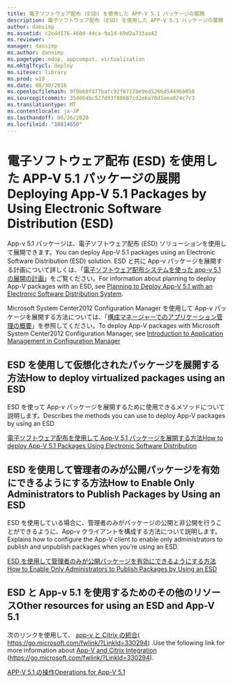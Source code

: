 ```yaml
---
title: 電子ソフトウェア配布 (ESD) を使用した APP-V 5.1 パッケージの展開
description: 電子ソフトウェア配布 (ESD) を使用した APP-V 5.1 パッケージの展開
author: dansimp
ms.assetid: c2e4d176-460d-44ca-9a1d-69d2a733aa42
ms.reviewer: ''
manager: dansimp
ms.author: dansimp
ms.pagetype: mdop, appcompat, virtualization
ms.mktglfcycl: deploy
ms.sitesec: library
ms.prod: w10
ms.date: 08/30/2016
ms.openlocfilehash: 9f0b60fd77bafc92f6722be9ed5266d54496b050
ms.sourcegitcommit: 354664bc527d93f80687cd2eba70d1eea024c7c3
ms.translationtype: MT
ms.contentlocale: ja-JP
ms.lasthandoff: 06/26/2020
ms.locfileid: "10814650"
---
```

# <span data-ttu-id="c1519-103">電子ソフトウェア配布 (ESD) を使用した APP-V 5.1 パッケージの展開</span><span class="sxs-lookup"><span data-stu-id="c1519-103">Deploying App-V 5.1 Packages by Using Electronic Software Distribution (ESD)</span></span>


<span data-ttu-id="c1519-104">App-v 5.1 パッケージは、電子ソフトウェア配布 (ESD) ソリューションを使用して展開できます。</span><span class="sxs-lookup"><span data-stu-id="c1519-104">You can deploy App-V 5.1 packages using an Electronic Software Distribution (ESD) solution.</span></span> <span data-ttu-id="c1519-105">ESD と共に App-v パッケージを展開する計画について詳しくは、「[電子ソフトウェア配布システムを使った app-v 5.1 の展開の計画](planning-to-deploy-app-v-51-with-an-electronic-software-distribution-system.md)」をご覧ください。</span><span class="sxs-lookup"><span data-stu-id="c1519-105">For information about planning to deploy App-V packages with an ESD, see [Planning to Deploy App-V 5.1 with an Electronic Software Distribution System](planning-to-deploy-app-v-51-with-an-electronic-software-distribution-system.md).</span></span>

<span data-ttu-id="c1519-106">Microsoft System Center2012 Configuration Manager を使用して App-v パッケージを展開する方法については、「[構成マネージャーでのアプリケーション管理の概要](https://go.microsoft.com/fwlink/?LinkId=281816)」を参照してください。</span><span class="sxs-lookup"><span data-stu-id="c1519-106">To deploy App-V packages with Microsoft System Center2012 Configuration Manager, see [Introduction to Application Management in Configuration Manager](https://go.microsoft.com/fwlink/?LinkId=281816)</span></span>

## <span data-ttu-id="c1519-107">ESD を使用して仮想化されたパッケージを展開する方法</span><span class="sxs-lookup"><span data-stu-id="c1519-107">How to deploy virtualized packages using an ESD</span></span>


<span data-ttu-id="c1519-108">ESD を使って App-v パッケージを展開するために使用できるメソッドについて説明します。</span><span class="sxs-lookup"><span data-stu-id="c1519-108">Describes the methods you can use to deploy App-V packages by using an ESD</span></span>

[<span data-ttu-id="c1519-109">電子ソフトウェア配布を使用して App-V 5.1 パッケージを展開する方法</span><span class="sxs-lookup"><span data-stu-id="c1519-109">How to deploy App-V 5.1 Packages Using Electronic Software Distribution</span></span>](how-to-deploy-app-v-51-packages-using-electronic-software-distribution.md)

## <span data-ttu-id="c1519-110">ESD を使用して管理者のみが公開パッケージを有効にできるようにする方法</span><span class="sxs-lookup"><span data-stu-id="c1519-110">How to Enable Only Administrators to Publish Packages by Using an ESD</span></span>


<span data-ttu-id="c1519-111">ESD を使用している場合に、管理者のみがパッケージの公開と非公開を行うことができるように、App-v クライアントを構成する方法について説明します。</span><span class="sxs-lookup"><span data-stu-id="c1519-111">Explains how to configure the App-V client to enable only administrators to publish and unpublish packages when you’re using an ESD.</span></span>

[<span data-ttu-id="c1519-112">ESD を使用して管理者のみが公開パッケージを有効にできるようにする方法</span><span class="sxs-lookup"><span data-stu-id="c1519-112">How to Enable Only Administrators to Publish Packages by Using an ESD</span></span>](how-to-enable-only-administrators-to-publish-packages-by-using-an-esd51.md)






## <span data-ttu-id="c1519-113">ESD と App-v 5.1 を使用するためのその他のリソース</span><span class="sxs-lookup"><span data-stu-id="c1519-113">Other resources for using an ESD and App-V 5.1</span></span>


<span data-ttu-id="c1519-114">次のリンクを使用して、 [app-v と Citrix の統合](https://go.microsoft.com/fwlink/?LinkId=330294 )( https://go.microsoft.com/fwlink/?LinkId=330294) .</span><span class="sxs-lookup"><span data-stu-id="c1519-114">Use the following link for more information about [App-V and Citrix Integration](https://go.microsoft.com/fwlink/?LinkId=330294 ) (https://go.microsoft.com/fwlink/?LinkId=330294).</span></span>

[<span data-ttu-id="c1519-115">APP-V 5.1 の操作</span><span class="sxs-lookup"><span data-stu-id="c1519-115">Operations for App-V 5.1</span></span>](operations-for-app-v-51.md)

 

 





